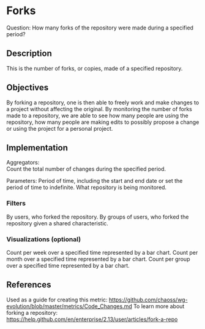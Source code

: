 # Forks

Question: How many forks of the repository were made during a specified period?

## Description
This is the number of forks, or copies, made of a specified repository. 

## Objectives
By forking a repository, one is then able to freely work and make changes to a project without affecting the original. By monitoring
the number of forks made to a repository, we are able to see how many people are using the repository, how many people are making edits to possibly propose
a change or using the project for a personal project. 

## Implementation
Aggregators:  
Count the total number of changes during the specified period. 

Parameters: 
Period of time, including the start and end date or set the period of time to indefinite. 
What repository is being monitored. 


### Filters 
By users, who forked the repository. 
By groups of users, who forked the repository given a shared characteristic. 

### Visualizations (optional)
Count per week over a specified time represented by a bar chart. 
Count per month over a specified time represented by a bar chart. 
Count per group over a specified time represented by a bar chart. 

## References
Used as a guide for creating this metric: https://github.com/chaoss/wg-evolution/blob/master/metrics/Code_Changes.md 
To learn more about forking a repository: https://help.github.com/en/enterprise/2.13/user/articles/fork-a-repo
